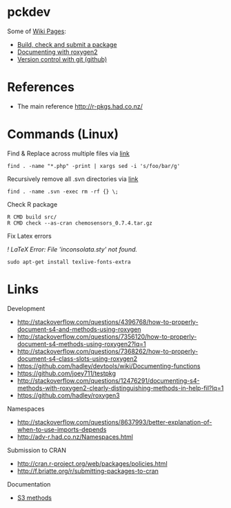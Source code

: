 # pckdev

Some of [Wiki Pages](https://github.com/variani/pckdev/wiki/_pages):

* [Build, check and submit a package](https://github.com/variani/pckdev/wiki/Build,-check-and-submit-a-package)
* [Documenting with roxygen2](https://github.com/variani/pckdev/wiki/Documenting-with-roxygen2)
* [Version control with git (github)](https://github.com/variani/pckdev/wiki/Version-control-with-git-(github))

# References

* The main reference http://r-pkgs.had.co.nz/

# Commands (Linux)

Find & Replace across multiple files via [link](http://rushi.wordpress.com/2008/08/05/find-replace-across-multiple-files-in-linux/)

    find . -name "*.php" -print | xargs sed -i 's/foo/bar/g'

Recursively remove all .svn directories via [link](http://codesnippets.joyent.com/posts/show/104)

    find . -name .svn -exec rm -rf {} \;    

Check R package
    
    R CMD build src/
    R CMD check --as-cran chemosensors_0.7.4.tar.gz 
    
Fix Latex errors

*! LaTeX Error: File 'inconsolata.sty' not found.*

    sudo apt-get install texlive-fonts-extra

# Links

Development

* http://stackoverflow.com/questions/4396768/how-to-properly-document-s4-and-methods-using-roxygen
* http://stackoverflow.com/questions/7356120/how-to-properly-document-s4-methods-using-roxygen2?lq=1
* http://stackoverflow.com/questions/7368262/how-to-properly-document-s4-class-slots-using-roxygen2
* https://github.com/hadley/devtools/wiki/Documenting-functions
* https://github.com/joey711/testpkg
* http://stackoverflow.com/questions/12476291/documenting-s4-methods-with-roxygen2-clearly-distinguishing-methods-in-help-fil?lq=1
* https://github.com/hadley/roxygen3

Namespaces
* http://stackoverflow.com/questions/8637993/better-explanation-of-when-to-use-imports-depends
* http://adv-r.had.co.nz/Namespaces.html

Submission to CRAN
* http://cran.r-project.org/web/packages/policies.html
* http://f.briatte.org/r/submitting-packages-to-cran
 
Documentation

* [S3 methods](http://stackoverflow.com/a/17026386/551589)

